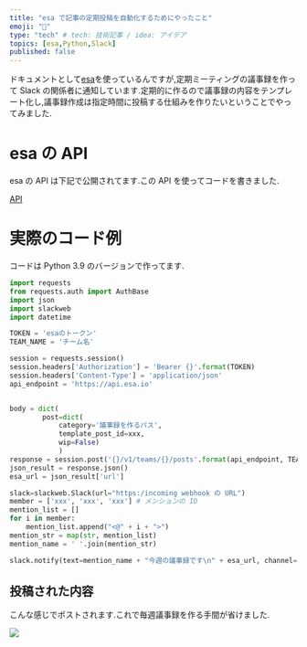 ```yaml
---
title: "esa で記事の定期投稿を自動化するためにやったこと"
emoji: "🐥"
type: "tech" # tech: 技術記事 / idea: アイデア
topics: [esa,Python,Slack]
published: false
---
```

ドキュメントとして[esa](https://esa.io/)を使っているんですが,定期ミーティングの議事録を作って Slack の関係者に通知しています.定期的に作るので議事録の内容をテンプレート化し,議事録作成は指定時間に投稿する仕組みを作りたいということでやってみました.

# esa の API
esa の API は下記で公開されてます.この API を使ってコードを書きました.

[API](https://docs.esa.io/posts/102#GET%20/v1/teams/:team_name/posts)

# 実際のコード例
コードは Python 3.9 のバージョンで作ってます.

```python
import requests
from requests.auth import AuthBase
import json
import slackweb
import datetime

TOKEN = 'esaのトークン'
TEAM_NAME = 'チーム名'

session = requests.session()
session.headers['Authorization'] = 'Bearer {}'.format(TOKEN)
session.headers['Content-Type'] = 'application/json'
api_endpoint = 'https://api.esa.io'


body = dict(
        post=dict(
            category='議事録を作るパス',
            template_post_id=xxx,
            wip=False)
            )
response = session.post('{}/v1/teams/{}/posts'.format(api_endpoint, TEAM_NAME), data=json.dumps(body).encode('utf-8'))
json_result = response.json()
esa_url = json_result['url']

slack=slackweb.Slack(url="https:/incoming webhook の URL")
member = ['xxx', 'xxx', 'xxx'] # メンションの ID
mention_list = []
for i in member:
    mention_list.append("<@" + i + ">")
mention_str = map(str, mention_list)
mention_name = ' '.join(mention_str)

slack.notify(text=mention_name + "今週の議事録です\n" + esa_url, channel="#投稿のチャンネル", username="議事録通知bot", icon_emoji=":esa:", mrkdwn=True)
```
## 投稿された内容
こんな感じでポストされます.これで毎週議事録を作る手間が省けました.

![](https://storage.googleapis.com/zenn-user-upload/00f339n9mogydgn0lfm12bkvlgl0)